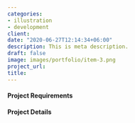 ```yaml
---
categories:
- illustration
- development
client: 
date: "2020-06-27T12:14:34+06:00"
description: This is meta description.
draft: false
image: images/portfolio/item-3.png
project_url:
title: 
---
```


#### Project Requirements



#### Project Details

